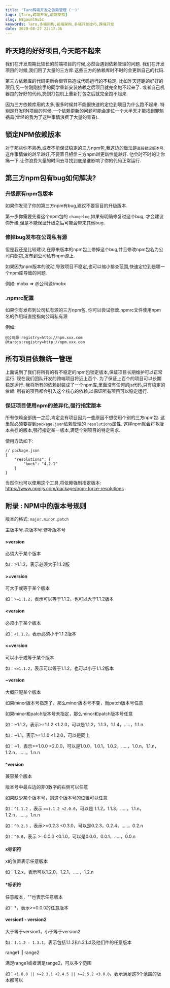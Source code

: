 ```yaml
---
title: 'Taro跨端开发之依赖管理 (一)'
tags: [Taro,跨端开发,前端架构]
slug: h8gasmt9u5c
keywords: Taro,多端同构,前端架构,多端开发技巧,跨端开发
date: 2020-08-27 22:17:36
---
```



## 昨天跑的好好项目,今天跑不起来
我们在开发周期比较长的前端项目的时候,必然会遇到依赖管理的问题.
我们在开发项目的时候,我们用了大量的三方库.这些三方的依赖库时不时的会更新自己的代码.

第三方依赖库的代码更新会很容易造成代码运行的不稳定,
比如昨天还跑的好好的项目,另一位刚刚接手的同学重新安装依赖之后项目就完全跑不起来了.
或者自己机器跑的好好的代码,扔到打包机上重新打包之后就完全跑不起来.

因为三方依赖库用的太多,很多时候并不能很快速的定位到项目为什么跑不起来.
特别是开发RN项目的时候,一个依赖更新的问题可能会定位一个大半天才能找到罪魁祸首(曾经的我为了这种事情浪费了大量的青春).



## 锁定NPM依赖版本
对于那些你不熟悉,或者不能保证稳定的三方npm包,我这边的做法是`直接锁定版本号`.
这件事情做的越早越好,不要盲目相信三方npm越更新性能越好.
他会时不时的让你痛一下.让你浪费大量的时间去寻找到底是谁影响了你的代码正常运行.


## 第三方npm包有bug如何解决?

### 升级原有npm包版本
如果你发现了你的第三方npm有bug,建议不要盲目的升级版本.

第一步你需要先看这个npm包的 `changelog`,如果有明确修复过这个bug,
才会建议你升级.但是不能保证升级之后可能会带来其他bug.

### 修掉bug发布在公司私有源

但是我还是比较建议,在原来版本的npm包上修掉这个bug,并且修改npm包名为公司内部包,发布到公司私有npm源上. 

如果因为npm版本的改动,导致项目不稳定,也可以缩小排查范围,快速定位到是哪一个npm库导致的问题.

例如: mobx => @公司源/mobx


### .npmrc配置
如果你有发布到公司私有源的三方npm包,
你可以尝试修改.npmrc文件使用npm名的作用域直接指向公司私有源

例如:

```
@公司源:registry=http://npm.xxx.com
@tarojs:registry=http://npm.xxx.com
```



## 所有项目依赖统一管理
上面说到了我们将所有的有不稳定的npm包锁定版本,保证项目长期维护可以正常运行.
现在我们团队开发的跨端项目将近上百个. 为了保证上百个的项目可以长期稳定运行.
我将所有的依赖封装成了一个npm库,里面没有任何的js代码,只有稳定的依赖.
所有的项目都会引入这个核心的依赖,以保证所有项目可以稳定运行.

### 保证项目使用npm的差异化,强行指定版本
所有依赖全部统一之后,肯定会有项目因为一些原因不想使用个别的三方npm包.
这里就必须要提到`package.json`依赖管理的 `resolutions`属性.
这样npm就会将多版本共存的版本,强行指定某一版本,满足个别项目的特定需求.

使用方法如下:
```
// package.json 
{
    "resolutions": {
        "hoek": "4.2.1"
    }
}
```

当然你也可以使用这个工具,将依赖强制指定版本:
https://www.npmjs.com/package/npm-force-resolutions




## 附录 : NPM中的版本号规则
版本的格式: `major.minor.patch`

主版本号.次版本号.修补版本号


#### >version

必须大于某个版本

如：>1.1.2，表示必须大于1.1.2版

#### >=version

可大于或等于某个版本

如：`>=1.1.2`，表示可以等于1.1.2，也可以大于1.1.2版本

#### <version

必须小于某个版本

如：`<1.1.2`，表示必须小于1.1.2版本

#### <=version

可以小于或等于某个版本

如：`<=1.1.2`，表示可以等于1.1.2，也可以小于1.1.2版本

#### ~version
大概匹配某个版本

如果minor版本号指定了，那么minor版本号不变，而patch版本号任意

如果minor和patch版本号未指定，那么minor和patch版本号任意

如：~1.1.2，表示>=1.1.2 <1.2.0，可以是1.1.2，1.1.3，1.1.4，.....，1.1.n

如：~1.1，表示>=1.1.0 <1.2.0，可以是同上

如：~1，表示>=1.0.0 <2.0.0，可以是1.0.0，1.0.1，1.0.2，.....，1.0.n，1.1.n，1.2.n，.....，1.n.n

#### ^version

兼容某个版本

版本号中最左边的非0数字的右侧可以任意

如果缺少某个版本号，则这个版本号的位置可以任意

如：`^1.1.2` ，表示 `>=1.1.2 <2.0.0`，可以是 1.1.2，1.1.3，.....，1.1.n，1.2.n，.....，1.n.n

如：`^0.2.3` ，表示>=0.2.3 <0.3.0，可以是0.2.3，0.2.4，.....，0.2.n

如：`^0.0`，表示 >=0.0.0 <0.1.0，可以是0.0.0，0.0.1，.....，0.0.n

#### x标识符

x的位置表示任意版本

如：1.2.x，表示可以1.2.0，1.2.1，.....，1.2.n

#### *标识符

任意版本，""也表示任意版本

如：*，表示>=0.0.0的任意版本

#### version1 - version2

大于等于version1，小于等于version2

如：`1.1.2 - 1.3.1`，表示包括1.1.2和1.3.1以及他们件的任意版本

range1 || range2

满足range1或者满足range2，可以多个范围

如：`<1.0.0 || >=2.3.1 <2.4.5 || >=2.5.2 <3.0.0`，表示满足这3个范围的版本都可以







